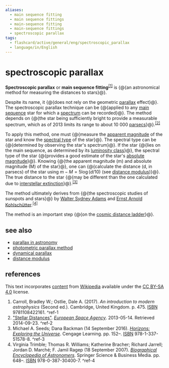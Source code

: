 ```yaml
---
aliases:
  - main sequence fitting
  - main sequence fittings
  - main-sequence fitting
  - main-sequence fittings
  - spectroscopic parallax
tags:
  - flashcard/active/general/eng/spectroscopic_parallax
  - language/in/English
---
```


# spectroscopic parallax

__Spectroscopic parallax__ or __main sequence fitting__<sup>[\[1\]](#^ref-1)</sup> is {@{an astronomical method for measuring the distances to stars}@}. <!--SR:!2025-03-06,155,310-->

Despite its name, it {@{does not rely on the geometric [parallax](parallax.md) effect}@}. The spectroscopic parallax technique can be {@{applied to any [main sequence](main%20sequence.md) star for which a [spectrum](astronomical%20spectroscopy.md) can be recorded}@}. The method depends on {@{the star being sufficiently bright to provide a measurable spectrum, which as of 2013 limits its range to about 10&nbsp;000 [parsecs](parsec.md)}@}.<sup>[\[2\]](#^ref-2)</sup> <!--SR:!2025-07-26,272,330!2025-03-11,160,310!2025-01-05,102,290-->

To apply this method, one must {@{measure the [apparent magnitude](apparent%20magnitude.md) of the star and know the [spectral type](stellar%20classification.md) of the star}@}. The spectral type can be {@{determined by observing the star's spectrum}@}. If the star {@{lies on the main sequence, as determined by its [luminosity class](stellar%20classification.md#luminosity%20class)}@}, the spectral type of the star {@{provides a good estimate of the star's [absolute magnitude](absolute%20magnitude.md)}@}. Knowing {@{the apparent magnitude (m) and absolute magnitude (M) of the star}@}, one can {@{calculate the distance (d, in parsecs) of the star using $m-M=5\log(d/10)$ (see [distance modulus](distance%20modulus.md))}@}. The true distance to the star {@{may be different than the one calculated due to [interstellar extinction](extinction%20(astronomy).md)}@}.<sup>[\[3\]](#^ref-3)</sup> <!--SR:!2025-08-20,291,330!2025-03-08,144,290!2025-07-22,269,330!2025-06-09,215,310!2025-08-18,290,330!2025-01-11,104,290!2025-02-18,144,310-->

The method ultimately derives from {@{the spectroscopic studies of sunspots and stars}@} by [Walter Sydney Adams](Walter%20Sydney%20Adams.md) and [Ernst Arnold Kohlschütter](Arnold%20Kohlschütter.md).<sup>[\[4\]](#^ref-4)</sup> <!--SR:!2025-05-20,214,310-->

The method is an important step {@{on the [cosmic distance ladder](cosmic%20distance%20ladder.md)}@}. <!--SR:!2025-04-01,175,310-->

## see also

- [parallax in astronomy](parallax%20in%20astronomy.md)
- [photometric parallax method](photometric%20parallax.md)
- [dynamical parallax](dynamical%20parallax.md)
- [distance modulus](distance%20modulus.md)

## references

This text incorporates [content](https://en.wikipedia.org/wiki/spectroscopic_parallax) from [Wikipedia](Wikipedia.md) available under the [CC BY-SA 4.0](https://creativecommons.org/licenses/by-sa/4.0/) license.

1. Carroll, Bradley W.; Ostlie, Dale A. (2017). _An introduction to modern astrophysics_ (Second ed.). Cambridge, United Kingdom. p. 475. [ISBN](ISBN.md) 9781108422161. <a id="^ref-1"></a>^ref-1
2. ["Stellar Distances"](http://sci.esa.int/science-e/www/object/index.cfm?fobjectid=35616&fbodylongid=1667). _[European Space Agency](European%20Space%20Agency.md)_. 2013-05-14. Retrieved 2014-09-23. <a id="^ref-2"></a>^ref-2
3. Michael A. Seeds; Dana Backman (14 September 2016). [_Horizons: Exploring the Universe_](https://books.google.com/books?id=QO25DQAAQBAJ&pg=PA152). Cengage Learning. pp. 152–. [ISBN](ISBN.md) 978-1-337-51578-8. <a id="^ref-3"></a>^ref-3
4. Virginia Trimble; Thomas R. Williams; Katherine Bracher; Richard Jarrell; Jordan D. Marché; F. Jamil Ragep (18 September 2007). [_Biographical Encyclopedia of Astronomers_](https://books.google.com/books?id=t-BF1CHkc50C&pg=PA648). Springer Science & Business Media. pp. 648–. [ISBN](ISBN.md) 978-0-387-30400-7. <a id="^ref-4"></a>^ref-4
